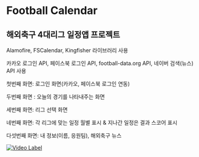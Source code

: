 # Football Calendar
## 해외축구 4대리그 일정앱 프로젝트

Alamofire, FSCalendar, Kingfisher 라이브러리 사용

카카오 로그인 API, 페이스북 로그인 API, football-data.org API, 네이버 검색(뉴스) API 사용

첫번째 화면: 로그인 화면(카카오, 페이스북 로그인 연동)

두번째 화면 : 오늘의 경기를 나타내주는 화면

세번째 화면: 리그 선택 화면

네번째 화면: 각 리그에 맞는 일정 월별 표시 & 지나간 일정은 결과 스코어 표시 

다섯번째 화면: 내 정보(이름, 응원팀), 해외축구 뉴스

[![Video Label](http://img.youtube.com/vi/13Jeq0yr_8A/0.jpg)](https://youtu.be/13Jeq0yr_8A?t=0s)


